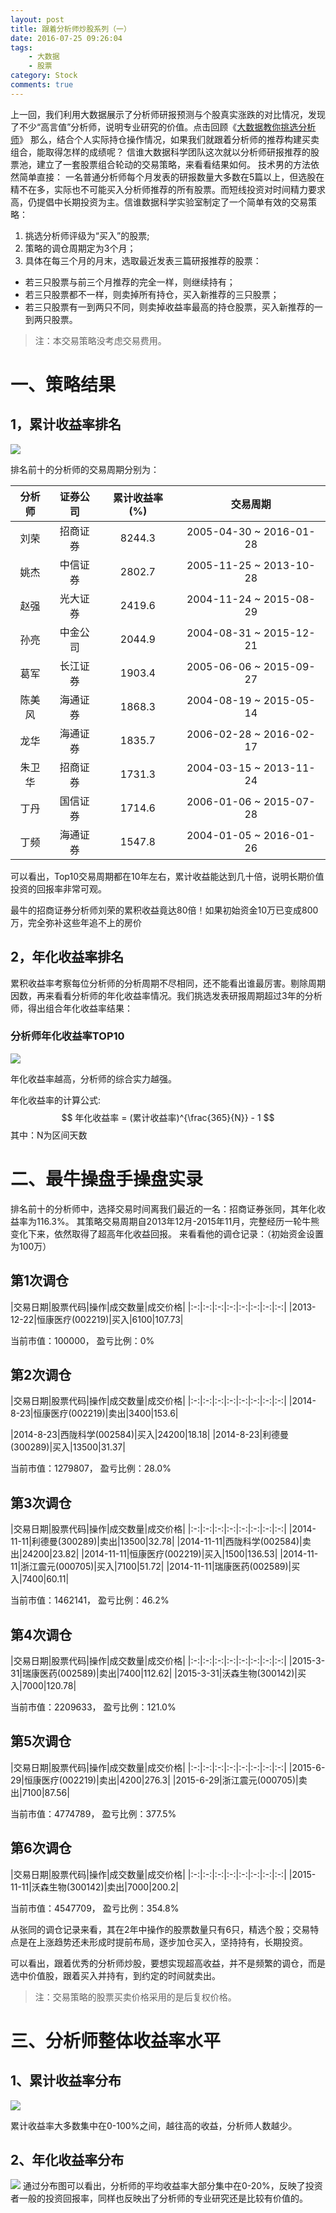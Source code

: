 ```yaml
---
layout: post
title: 跟着分析师炒股系列（一）
date: 2016-07-25 09:26:04
tags:
	- 大数据
	- 股票
category: Stock
comments: true
---
```

上一回，我们利用大数据展示了分析师研报预测与个股真实涨跌的对比情况，发现了不少“高言值”分析师，说明专业研究的价值。点击回顾《[大数据教你挑选分析师](http://kekefund.com/2016/06/27/fenxishi-band/)》
 那么，结合个人实际持仓操作情况，如果我们就跟着分析师的推荐构建买卖组合，能取得怎样的成绩呢？
信谁大数据科学团队这次就以分析师研报推荐的股票池，建立了一套股票组合轮动的交易策略，来看看结果如何。
技术男的方法依然简单直接：
一名普通分析师每个月发表的研报数量大多数在5篇以上，但选股在精不在多，实际也不可能买入分析师推荐的所有股票。而短线投资对时间精力要求高，仍提倡中长期投资为主。信谁数据科学实验室制定了一个简单有效的交易策略：

1) 挑选分析师评级为“买入”的股票;
2) 策略的调仓周期定为3个月；
3) 具体在每三个月的月末，选取最近发表三篇研报推荐的股票：
- 若三只股票与前三个月推荐的完全一样，则继续持有；
- 若三只股票都不一样，则卖掉所有持仓，买入新推荐的三只股票；
- 若三只股票有一到两只不同，则卖掉收益率最高的持仓股票，买入新推荐的一到两只股票。

> 注：本交易策略没考虑交易费用。
<!-- more -->
# 一、策略结果
## 1，累计收益率排名
![](https://dn-binger.qbox.me/2016-07-25/leiji_return_rate.png)


排名前十的分析师的交易周期分别为：

|分析师|证券公司|累计收益率(%) |交易周期|
|:-:|:-:|:-:|:-:|
|刘荣|招商证券|8244.3|2005-04-30 ~ 2016-01-28|
|姚杰|中信证券|2802.7|2005-11-25 ~ 2013-10-28|
|赵强|光大证券|2419.6|2004-11-24 ~ 2015-08-29|
|孙亮|中金公司|2044.9|2004-08-31 ~ 2015-12-21|
|葛军|长江证券|1903.4|2005-06-06 ~ 2015-09-27|
|陈美风|海通证券|1868.3|2004-08-19 ~ 2015-05-14|
|龙华|海通证券|1835.7|2006-02-28 ~ 2016-02-17|
|朱卫华|招商证券|1731.3|2004-03-15 ~ 2013-11-24|
|丁丹|国信证券|1714.6|2006-01-06 ~ 2015-07-28|
|丁频|海通证券|1547.8|2004-01-05 ~ 2016-01-26|

可以看出，Top10交易周期都在10年左右，累计收益能达到几十倍，说明长期价值投资的回报率非常可观。

最牛的招商证券分析师刘荣的累积收益竟达80倍！如果初始资金10万已变成800万，完全弥补这些年追不上的房价

## 2，年化收益率排名
累积收益率考察每位分析师的分析周期不尽相同，还不能看出谁最厉害。剔除周期因数，再来看看分析师的年化收益率情况。我们挑选发表研报周期超过3年的分析师，得出组合年化收益率结果：

### 分析师年化收益率TOP10
![](https://dn-binger.qbox.me/2016-07-25/annual_return_rate.png)

年化收益率越高，分析师的综合实力越强。


年化收益率的计算公式:
$$ 年化收益率  = (累计收益率)^{\frac{365}{N}} - 1 $$  其中：N为区间天数

# 二、最牛操盘手操盘实录
排名前十的分析师中，选择交易时间离我们最近的一名：招商证券张同，其年化收益率为116.3%。
其策略交易周期自2013年12月-2015年11月，完整经历一轮牛熊变化下来，依然取得了超高年化收益回报。
来看看他的调仓记录：（初始资金设置为100万）

## 第1次调仓

|交易日期|股票代码|操作|成交数量|成交价格|
|:-:|:-:|:-:|:-:|:-:|:-:|:-:|:-:|
|2013-12-22|恒康医疗(002219)|买入|6100|107.73| 

当前市值：100000， 盈亏比例：0%

## 第2次调仓

|交易日期|股票代码|操作|成交数量|成交价格|
|:-:|:-:|:-:|:-:|:-:|:-:|:-:|:-:|
|2014-8-23|恒康医疗(002219)|卖出|3400|153.6| 

|2014-8-23|西陇科学(002584)|买入|24200|18.18|
|2014-8-23|利德曼(300289)|买入|13500|31.37|

当前市值：1279807， 盈亏比例：28.0%

## 第3次调仓

|交易日期|股票代码|操作|成交数量|成交价格|
|:-:|:-:|:-:|:-:|:-:|:-:|:-:|:-:|
|2014-11-11|利德曼(300289)|卖出|13500|32.78| 
|2014-11-11|西陇科学(002584)|卖出|24200|23.82| 
|2014-11-11|恒康医疗(002219)|买入|1500|136.53|
|2014-11-11|浙江震元(000705)|买入|7100|51.72| 
|2014-11-11|瑞康医药(002589)|买入|7400|60.11| 

当前市值：1462141， 盈亏比例：46.2%

## 第4次调仓

|交易日期|股票代码|操作|成交数量|成交价格|
|:-:|:-:|:-:|:-:|:-:|:-:|:-:|:-:|
|2015-3-31|瑞康医药(002589)|卖出|7400|112.62|
|2015-3-31|沃森生物(300142)|买入|7000|120.78|

当前市值：2209633， 盈亏比例：121.0%

## 第5次调仓

|交易日期|股票代码|操作|成交数量|成交价格|
|:-:|:-:|:-:|:-:|:-:|:-:|:-:|:-:|
|2015-6-29|恒康医疗(002219)|卖出|4200|276.3| 
|2015-6-29|浙江震元(000705)|卖出|7100|87.56|

当前市值：4774789， 盈亏比例：377.5%

## 第6次调仓

|交易日期|股票代码|操作|成交数量|成交价格|
|:-:|:-:|:-:|:-:|:-:|:-:|:-:|:-:|
|2015-11-11|沃森生物(300142)|卖出|7000|200.2|  

当前市值：4547709， 盈亏比例：354.8%


从张同的调仓记录来看，其在2年中操作的股票数量只有6只，精选个股；交易特点是在上涨趋势还未形成时提前布局，逐步加仓买入，坚持持有，长期投资。

可以看出，跟着优秀的分析师炒股，要想实现超高收益，并不是频繁的调仓，而是选中价值股，跟着买入并持有，到约定的时间就卖出。

> 注：交易策略的股票买卖价格采用的是后复权价格。

# 三、分析师整体收益率水平
## 1、累计收益率分布

![](https://dn-binger.qbox.me/2016-07-25/leiji_fenbu.png)

累计收益率大多数集中在0-100%之间，越往高的收益，分析师人数越少。


## 2、年化收益率分布

![](https://dn-binger.qbox.me/2016-07-25/annual_fenbu.png)
通过分布图可以看出，分析师的平均收益率大部分集中在0-20%，反映了投资者一般的投资回报率，同样也反映出了分析师的专业研究还是比较有价值的。


